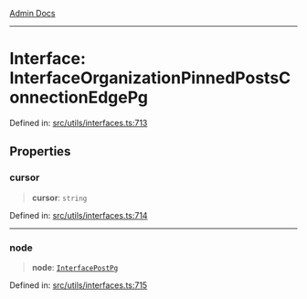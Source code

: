 [Admin Docs](/)

***

# Interface: InterfaceOrganizationPinnedPostsConnectionEdgePg

Defined in: [src/utils/interfaces.ts:713](https://github.com/PalisadoesFoundation/talawa-admin/blob/main/src/utils/interfaces.ts#L713)

## Properties

### cursor

> **cursor**: `string`

Defined in: [src/utils/interfaces.ts:714](https://github.com/PalisadoesFoundation/talawa-admin/blob/main/src/utils/interfaces.ts#L714)

***

### node

> **node**: [`InterfacePostPg`](InterfacePostPg.md)

Defined in: [src/utils/interfaces.ts:715](https://github.com/PalisadoesFoundation/talawa-admin/blob/main/src/utils/interfaces.ts#L715)
